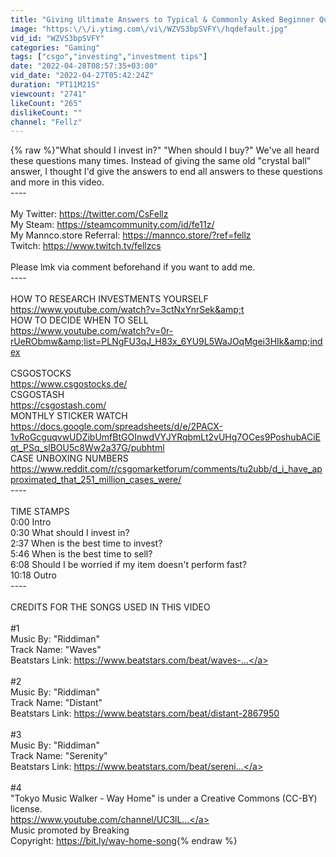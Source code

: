 ```yaml
---
title: "Giving Ultimate Answers to Typical & Commonly Asked Beginner Questions"
image: "https:\/\/i.ytimg.com\/vi\/WZVS3bpSVFY\/hqdefault.jpg"
vid_id: "WZVS3bpSVFY"
categories: "Gaming"
tags: ["csgo","investing","investment tips"]
date: "2022-04-28T08:57:35+03:00"
vid_date: "2022-04-27T05:42:24Z"
duration: "PT11M21S"
viewcount: "2741"
likeCount: "265"
dislikeCount: ""
channel: "Fellz"
---
```

{% raw %}&quot;What should I invest in?&quot; &quot;When should I buy?&quot; We've all heard these questions many times. Instead of giving the same old &quot;crystal ball&quot; answer, I thought I'd give the answers to end all answers to these questions and more in this video.<br />----<br /><br />My Twitter: <a rel="nofollow" target="blank" href="https://twitter.com/CsFellz">https://twitter.com/CsFellz</a><br />My Steam: <a rel="nofollow" target="blank" href="https://steamcommunity.com/id/fe11z/">https://steamcommunity.com/id/fe11z/</a><br />My Mannco.store Referral: <a rel="nofollow" target="blank" href="https://mannco.store/?ref=fellz">https://mannco.store/?ref=fellz</a><br />Twitch: <a rel="nofollow" target="blank" href="https://www.twitch.tv/fellzcs">https://www.twitch.tv/fellzcs</a><br /><br />Please lmk via comment beforehand if you want to add me.<br />----<br /><br />HOW TO RESEARCH INVESTMENTS YOURSELF<br /><a rel="nofollow" target="blank" href="https://www.youtube.com/watch?v=3ctNxYnrSek&amp;t">https://www.youtube.com/watch?v=3ctNxYnrSek&amp;t</a><br />HOW TO DECIDE WHEN TO SELL<br /><a rel="nofollow" target="blank" href="https://www.youtube.com/watch?v=0r-rUeRObmw&amp;list=PLNgFU3qJ_H83x_6YU9L5WaJOqMgei3HIk&amp;index">https://www.youtube.com/watch?v=0r-rUeRObmw&amp;list=PLNgFU3qJ_H83x_6YU9L5WaJOqMgei3HIk&amp;index</a><br /><br />CSGOSTOCKS<br /><a rel="nofollow" target="blank" href="https://www.csgostocks.de/">https://www.csgostocks.de/</a><br />CSGOSTASH<br /><a rel="nofollow" target="blank" href="https://csgostash.com/">https://csgostash.com/</a><br />MONTHLY STICKER WATCH<br /><a rel="nofollow" target="blank" href="https://docs.google.com/spreadsheets/d/e/2PACX-1vRoGcguqvwUDZibUmfBtGOInwdVYJYRqbmLt2vUHg7OCes9PoshubACiEqt_PSq_slBOU5c8Ww2a37G/pubhtml">https://docs.google.com/spreadsheets/d/e/2PACX-1vRoGcguqvwUDZibUmfBtGOInwdVYJYRqbmLt2vUHg7OCes9PoshubACiEqt_PSq_slBOU5c8Ww2a37G/pubhtml</a><br />CASE UNBOXING NUMBERS<br /><a rel="nofollow" target="blank" href="https://www.reddit.com/r/csgomarketforum/comments/tu2ubb/d_i_have_approximated_that_251_million_cases_were/">https://www.reddit.com/r/csgomarketforum/comments/tu2ubb/d_i_have_approximated_that_251_million_cases_were/</a><br />----<br /><br />TIME STAMPS<br />0:00 Intro<br />0:30 What should I invest in?<br />2:37 When is the best time to invest?<br />5:46 When is the best time to sell?<br />6:08 Should I be worried if my item doesn't perform fast?<br />10:18 Outro<br />----<br /><br />CREDITS FOR THE SONGS USED IN THIS VIDEO <br /><br />#1 <br />Music By: &quot;Riddiman&quot; <br />Track Name: &quot;Waves&quot; <br />Beatstars Link: <a rel="nofollow" target="blank" href="https://www.beatstars.com/beat/waves-...">https://www.beatstars.com/beat/waves-...</a> <br /><br />#2<br />Music By: &quot;Riddiman&quot; <br />Track Name: &quot;Distant&quot; <br />Beatstars Link: <a rel="nofollow" target="blank" href="https://www.beatstars.com/beat/distant-2867950">https://www.beatstars.com/beat/distant-2867950</a><br /><br />#3<br />Music By: &quot;Riddiman&quot; <br />Track Name: &quot;Serenity&quot; <br />Beatstars Link: <a rel="nofollow" target="blank" href="https://www.beatstars.com/beat/sereni...">https://www.beatstars.com/beat/sereni...</a><br /><br />#4<br />&quot;Tokyo Music Walker  - Way Home&quot; is under a Creative Commons (CC-BY) license.<br /><a rel="nofollow" target="blank" href="https://www.youtube.com/channel/UC3lL...">https://www.youtube.com/channel/UC3lL...</a><br />Music promoted by Breaking<br />Copyright: <a rel="nofollow" target="blank" href="https://bit.ly/way-home-song">https://bit.ly/way-home-song</a>{% endraw %}
